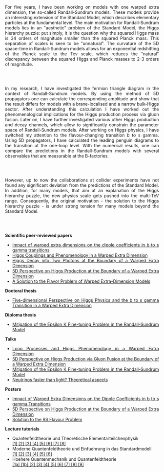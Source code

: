 <div style="text-align:justify;">

For five years, I have been working on models with one warped extra dimension, the so-called Randall-Sundrum models. These models provide an interesting extension of the Standard Model, which describes elementary particles at the fundamental level. The main motivation for Randall-Sundrum models lies in an &quot;aesthetic&quot; problem of the Standard Model, the Higgs hierarchy puzzle: put simply, it is the question why the squared Higgs mass is 34 orders of magnitude smaller than the squared Planck mass. This separation of scales is seen to be &quot;unnatural&quot;. The curvature of the 5D space-time in Randall-Sundrum models allows for an exponential redshifting of the Planck scale to the Tev scale, which reduces the &quot;natural&quot; discrepancy between the squared Higgs and Planck masses to 2-3 orders of magnitude. 

<br><br>

In my research, I have investigated the fermion triangle diagram in the context of Randall-Sundrum models. By using the method of 5D propagators one can calculate the corresponding amplitude and show that the result differs for models with a brane-localised and a narrow bulk-Higgs sector. After understanding this calculation I have worked out the  phenomenological implications for the Higgs production process via gluon fusion. Later on, I have further investigated various other Higgs production and decay channels, which allow to significantly constrain the parameter space of Randall-Sundrum models. After working on Higgs physics, I have switched my attention to the flavour-changing transition b to s gamma. Using 5D propagators, I have calculated the leading penguin diagrams to the transition at the one-loop level. With the numerical results, one can compare the predictions in the Randall-Sundrum models with several observables that are measurable at the B-factories. 

<br><br>

However, up to now the collaborations at collider experiments have not found any significant deviation from the predictions of the Standard Model. In addition, for many models, that aim at an explanation of the Higgs hierarchy puzzle, the new physics scale gets pushed into the multi-TeV range. Consequently, the original motivation &#45; the solution to the Higgs hierarchy puzzle &#45; is under strong tension for many models beyond the Standard Model. 

<br><br>

<!-- My viewpoint on the subject (community) of new physics has changed over the years. During my PhD I was always much more interested in the theoretical  procedure how to calculate loop diagrams in warped extra-dimensional models, than to discuss the phenomenological implications for experiments. However, I realised that the mainstream of the theoretical high-energy community, that is working on new physics models, is focused much more on the phenomenological aspect, even though there is absolutely no significant deviation of any LHC experiment from the Standard Model. One cause for the community&#96;s behaviour is surely that it is much easier to publish &quot;scientific&quot; papers on phenomenological implications of small variations of new physics models, than to work out abstract theoretical aspects. <br><br> -->

<strong>Scientific peer-reviewed papers</strong>
<ul>
<li>
<a class="titlelink" href="https://inspirehep.net/record/1392652">Impact of warped extra dimensions on the dipole coefficients in b to s gamma transitions</a>
</li>
<li>
<a class="titlelink" href="https://inspirehep.net/record/1311628">Higgs Couplings and Phenomenology in a Warped Extra Dimension</a>
</li>
<li>
<a class="titlelink" href="https://inspirehep.net/record/1272895">Higgs Decay into Two Photons at the Boundary of a Warped Extra Dimension</a>
</li>
<li>
<a class="titlelink" href="https://inspirehep.net/record/1225129">5D Perspective on Higgs Production at the Boundary of a Warped Extra Dimension</a>
</li>
<li>
<a class="titlelink" href="https://inspirehep.net/record/930421">A Solution to the Flavor Problem of Warped Extra-Dimension Models</a>
</li>
</ul>
<strong>Doctoral thesis</strong>
<ul>
<li>
<a href="{{ site.baseurl }}/physics/doctoralthesis.pdf">Five-dimensional Perspective on Higgs Physics and the b to s gamma Transition in a Warped Extra Dimension</a>
</li>
</ul>
<strong>Diploma thesis</strong>
<ul>
<li>
<a href="{{ site.baseurl }}/physics/diplomathesis.pdf">Mitigation of the Epsilon K Fine-tuning Problem in the Randall-Sundrum Model</a>
</li>
</ul>
<strong>Talks</strong>
<ul>
<li>
<a href=talks/GRK_2014.pdf>Loop Processes and Higgs Phenomenology in a Warped Extra Dimension</a>
</li>
<li>
<a href=talks/GRK_2013.pdf>5D Perspective on Higgs Production via Gluon Fusion at the Boundary of a Warped Extra Dimension</a>
</li>
<li>
<a href=talks/GRK_2012.pdf>Mitigation of the Epsilon K Fine-tuning Problem in the Randall-Sundrum Model</a>
</li>
<li>
<a href=talks/Neutrinos_2012.pdf>Neutrinos faster than light? Theoretical aspects</a>
</li>
</ul>

<strong>Posters</strong>
<ul>
<li>
<a href=talks/poster_2015.pdf>Impact of Warped Extra Dimensions on the Dipole Coefficients in b to s gamma Transitions</a>
</li>
<li>
<a href=talks/poster_2013.pdf>5D Perspective on Higgs Production at the Boundary of a Warped Extra Dimension</a>
</li>
<li>
<a href=talks/poster_2012.pdf>Solution to the RS Flavour Problem</a>
</li>
</ul>

<strong>Lecture tutorials</strong>
<ul>
<li>
Quantenfeldtheorie und Theoretische Elementarteilchenphysik <br>
<a href=SS2014/Exercise01.pdf> [1] </a>
<a href= SS2014/Exercise02.pdf> [2] </a>
<a href= SS2014/Exercise03.pdf> [3] </a>
<a href= SS2014/Exercise04.pdf> [4] </a>
<a href= SS2014/Exercise05.pdf> [5] </a>
<a href= SS2014/Exercise06.pdf> [6] </a>
<a href= SS2014/Exercise07.pdf> [7] </a>
<a href= SS2014/Exercise08.pdf> [8] </a>

</li>

<li>
Moderne Quantenfeldtheorie und Einfuehrung in das Standardmodell <br>
<a href=WS201314/Exercise01.pdf> [1] </a>
<a href=WS201314/Exercise02.pdf> [2] </a>
<a href=WS201314/Exercise03.pdf> [3] </a>
<a href=WS201314/Exercise04.pdf> [4] </a>
<a href=WS201314/Exercise05.pdf> [5] </a>
<a href=WS201314/Exercise06.pdf> [6] </a>
</li>
<li>
Hoehere Quantenmechanik und Quantenfeldtheorie<br>
<a href=WS201213/Blatt01a.pdf> [1a] </a>
<a href=WS201213/Blatt01b.pdf> [1b] </a>
<a href=WS201213/Blatt02.pdf> [2] </a>
<a href=WS201213/Blatt03.pdf> [3] </a>
<a href=WS201213/Blatt04.pdf> [4] </a>
<a href=WS201213/Blatt05.pdf> [5] </a>
<a href=WS201213/Blatt06.pdf> [6] </a>
<a href=WS201213/Blatt07.pdf> [7] </a>
<a href=WS201213/Blatt08.pdf> [8] </a>
<a href=WS201213/Blatt09.pdf> [9] </a>
</li>

</ul>

</div>
